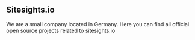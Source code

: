 ## Sitesights.io

We are a small company located in Germany.
Here you can find all official open source projects related to sitesights.io
